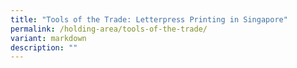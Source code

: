```yaml
---
title: "Tools of the Trade: Letterpress Printing in Singapore"
permalink: /holding-area/tools-of-the-trade/
variant: markdown
description: ""
---
```

